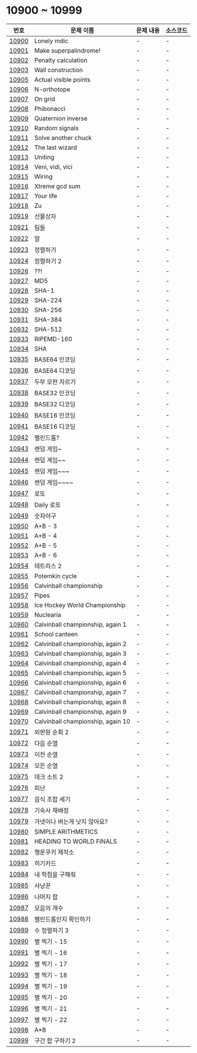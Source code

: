 # 10900 ~ 10999

번호 | 문제 이름 | 문제 내용 | 소스코드
--- | --- | --- | ---
[10900](https://www.acmicpc.net/problem/10900) | Lonely mdic | - | -
[10901](https://www.acmicpc.net/problem/10901) | Make superpalindrome! | - | -
[10902](https://www.acmicpc.net/problem/10902) | Penalty calculation | - | -
[10903](https://www.acmicpc.net/problem/10903) | Wall construction | - | -
[10905](https://www.acmicpc.net/problem/10905) | Actual visible points | - | -
[10906](https://www.acmicpc.net/problem/10906) | N-orthotope | - | -
[10907](https://www.acmicpc.net/problem/10907) | On grid | - | -
[10908](https://www.acmicpc.net/problem/10908) | Phibonacci | - | -
[10909](https://www.acmicpc.net/problem/10909) | Quaternion inverse | - | -
[10910](https://www.acmicpc.net/problem/10910) | Random signals | - | -
[10911](https://www.acmicpc.net/problem/10911) | Solve another chuck | - | -
[10912](https://www.acmicpc.net/problem/10912) | The last wizard | - | -
[10913](https://www.acmicpc.net/problem/10913) | Uniting | - | -
[10914](https://www.acmicpc.net/problem/10914) | Veni, vidi, vici | - | -
[10915](https://www.acmicpc.net/problem/10915) | Wiring | - | -
[10916](https://www.acmicpc.net/problem/10916) | Xtreme gcd sum | - | -
[10917](https://www.acmicpc.net/problem/10917) | Your life | - | -
[10918](https://www.acmicpc.net/problem/10918) | Zu | - | -
[10919](https://www.acmicpc.net/problem/10919) | 선물상자 | - | -
[10921](https://www.acmicpc.net/problem/10921) | 팀들 | - | -
[10922](https://www.acmicpc.net/problem/10922) | 말 | - | -
[10923](https://www.acmicpc.net/problem/10923) | 정렬하기 | - | -
[10924](https://www.acmicpc.net/problem/10924) | 정렬하기 2 | - | -
[10926](https://www.acmicpc.net/problem/10926) | ??! | - | -
[10927](https://www.acmicpc.net/problem/10927) | MD5 | - | -
[10928](https://www.acmicpc.net/problem/10928) | SHA-1 | - | -
[10929](https://www.acmicpc.net/problem/10929) | SHA-224 | - | -
[10930](https://www.acmicpc.net/problem/10930) | SHA-256 | - | -
[10931](https://www.acmicpc.net/problem/10931) | SHA-384 | - | -
[10932](https://www.acmicpc.net/problem/10932) | SHA-512 | - | -
[10933](https://www.acmicpc.net/problem/10933) | RIPEMD-160 | - | -
[10934](https://www.acmicpc.net/problem/10934) | SHA | - | -
[10935](https://www.acmicpc.net/problem/10935) | BASE64 인코딩 | - | -
[10936](https://www.acmicpc.net/problem/10936) | BASE64 디코딩 | - | -
[10937](https://www.acmicpc.net/problem/10937) | 두부 모판 자르기 | - | -
[10938](https://www.acmicpc.net/problem/10938) | BASE32 인코딩 | - | -
[10939](https://www.acmicpc.net/problem/10939) | BASE32 디코딩 | - | -
[10940](https://www.acmicpc.net/problem/10940) | BASE16 인코딩 | - | -
[10941](https://www.acmicpc.net/problem/10941) | BASE16 디코딩 | - | -
[10942](https://www.acmicpc.net/problem/10942) | 팰린드롬? | - | -
[10943](https://www.acmicpc.net/problem/10943) | 랜덤 게임~ | - | -
[10944](https://www.acmicpc.net/problem/10944) | 랜덤 게임~~ | - | -
[10945](https://www.acmicpc.net/problem/10945) | 랜덤 게임~~~ | - | -
[10946](https://www.acmicpc.net/problem/10946) | 랜덤 게임~~~~ | - | -
[10947](https://www.acmicpc.net/problem/10947) | 로또 | - | -
[10948](https://www.acmicpc.net/problem/10948) | Daily 로또 | - | -
[10949](https://www.acmicpc.net/problem/10949) | 숫자야구 | - | -
[10950](https://www.acmicpc.net/problem/10950) | A+B - 3 | - | -
[10951](https://www.acmicpc.net/problem/10951) | A+B - 4 | - | -
[10952](https://www.acmicpc.net/problem/10952) | A+B - 5 | - | -
[10953](https://www.acmicpc.net/problem/10953) | A+B - 6 | - | -
[10954](https://www.acmicpc.net/problem/10954) | 테트리스 2 | - | -
[10955](https://www.acmicpc.net/problem/10955) | Potemkin cycle | - | -
[10956](https://www.acmicpc.net/problem/10956) | Calvinball championship | - | -
[10957](https://www.acmicpc.net/problem/10957) | Pipes | - | -
[10958](https://www.acmicpc.net/problem/10958) | Ice Hockey World Championship  | - | -
[10959](https://www.acmicpc.net/problem/10959) | Nuclearia | - | -
[10960](https://www.acmicpc.net/problem/10960) | Calvinball championship, again 1 | - | -
[10961](https://www.acmicpc.net/problem/10961) | School canteen | - | -
[10962](https://www.acmicpc.net/problem/10962) | Calvinball championship, again 2 | - | -
[10963](https://www.acmicpc.net/problem/10963) | Calvinball championship, again 3 | - | -
[10964](https://www.acmicpc.net/problem/10964) | Calvinball championship, again 4 | - | -
[10965](https://www.acmicpc.net/problem/10965) | Calvinball championship, again 5 | - | -
[10966](https://www.acmicpc.net/problem/10966) | Calvinball championship, again 6 | - | -
[10967](https://www.acmicpc.net/problem/10967) | Calvinball championship, again 7 | - | -
[10968](https://www.acmicpc.net/problem/10968) | Calvinball championship, again 8 | - | -
[10969](https://www.acmicpc.net/problem/10969) | Calvinball championship, again 9 | - | -
[10970](https://www.acmicpc.net/problem/10970) | Calvinball championship, again 10 | - | -
[10971](https://www.acmicpc.net/problem/10971) | 외판원 순회 2 | - | -
[10972](https://www.acmicpc.net/problem/10972) | 다음 순열 | - | -
[10973](https://www.acmicpc.net/problem/10973) | 이전 순열 | - | -
[10974](https://www.acmicpc.net/problem/10974) | 모든 순열 | - | -
[10975](https://www.acmicpc.net/problem/10975) | 데크 소트 2 | - | -
[10976](https://www.acmicpc.net/problem/10976) | 피난 | - | -
[10977](https://www.acmicpc.net/problem/10977) | 음식 조합 세기 | - | -
[10978](https://www.acmicpc.net/problem/10978) | 기숙사 재배정 | - | -
[10979](https://www.acmicpc.net/problem/10979) | 가넷이나 버는게 낫지 않아요? | - | -
[10980](https://www.acmicpc.net/problem/10980) | SIMPLE ARITHMETICS | - | -
[10981](https://www.acmicpc.net/problem/10981) | HEADING TO WORLD FINALS | - | -
[10982](https://www.acmicpc.net/problem/10982) | 행운쿠키 제작소 | - | -
[10983](https://www.acmicpc.net/problem/10983) | 히기카드 | - | -
[10984](https://www.acmicpc.net/problem/10984) | 내 학점을 구해줘 | - | -
[10985](https://www.acmicpc.net/problem/10985) | 사냥꾼 | - | -
[10986](https://www.acmicpc.net/problem/10986) | 나머지 합 | - | -
[10987](https://www.acmicpc.net/problem/10987) | 모음의 개수 | - | -
[10988](https://www.acmicpc.net/problem/10988) | 팰린드롬인지 확인하기 | - | -
[10989](https://www.acmicpc.net/problem/10989) | 수 정렬하기 3 | - | -
[10990](https://www.acmicpc.net/problem/10990) | 별 찍기 - 15 | - | -
[10991](https://www.acmicpc.net/problem/10991) | 별 찍기 - 16 | - | -
[10992](https://www.acmicpc.net/problem/10992) | 별 찍기 - 17 | - | -
[10993](https://www.acmicpc.net/problem/10993) | 별 찍기 - 18 | - | -
[10994](https://www.acmicpc.net/problem/10994) | 별 찍기 - 19 | - | -
[10995](https://www.acmicpc.net/problem/10995) | 별 찍기 - 20 | - | -
[10996](https://www.acmicpc.net/problem/10996) | 별 찍기 - 21 | - | -
[10997](https://www.acmicpc.net/problem/10997) | 별 찍기 - 22 | - | -
[10998](https://www.acmicpc.net/problem/10998) | A*B | - | -
[10999](https://www.acmicpc.net/problem/10999) | 구간 합 구하기 2 | - | -
